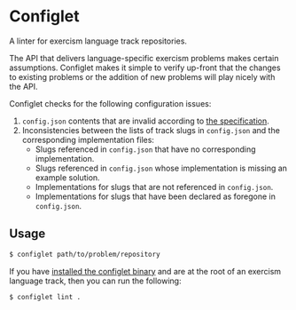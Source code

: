 # Configlet

A linter for exercism language track repositories.

The API that delivers language-specific exercism problems makes
certain assumptions. Configlet makes it simple to verify up-front
that the changes to existing problems or the addition of new problems
will play nicely with the API.

Configlet checks for the following configuration issues:

1. `config.json` contents that are invalid according to [the specification](https://github.com/exercism/problem-specifications/blob/master/CONTRIBUTING.md#track-configuration-file).
1. Inconsistencies between the lists of track slugs in `config.json` and the corresponding implementation files:
    * Slugs referenced in `config.json` that have no corresponding implementation.
    * Slugs referenced in `config.json` whose implementation is missing an example solution.
    * Implementations for slugs that are not referenced in `config.json`.
    * Implementations for slugs that have been declared as foregone in `config.json`.

## Usage

```bash
$ configlet path/to/problem/repository
```

If you have [installed the configlet binary](https://github.com/exercism/configlet/releases/latest)
and are at the root of an exercism language track, then you can run the following:

```bash
$ configlet lint .
```
